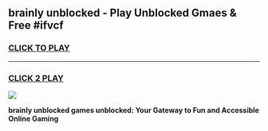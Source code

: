 
## brainly unblocked - Play Unblocked Gmaes & Free #ifvcf
<h3>
<a href="https://news.freeplayer.one?title=brainly_unblocked&ref=24F">CLICK TO PLAY</a></h3>
<hr>

<h3>
<a href="https://news.freeplayer.one?title=brainly_unblocked&ref=24F">CLICK 2 PLAY</a>
  
</h3>

<a href="https://news.freeplayer.one?title=brainly_unblocked&ref=24F/"><img src="https://clearcache.store/games.png"></a>


**brainly unblocked games unblocked: Your Gateway to Fun and Accessible Online Gaming**
